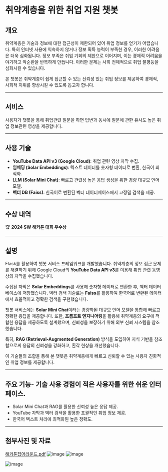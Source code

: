 # 취약계층을 위한 취업 지원 챗봇

## 개요
취약계층은 기술과 정보에 대한 접근성이 제한되어 있어 취업 정보를 얻기가 어렵습니다. 특히 인터넷 사용에 익숙하지 않거나 정보 획득 능력이 부족한 경우, 이러한 어려움은 더욱 심화됩니다. 정보 부족은 취업 기회의 제한으로 이어지며, 이는 경제적 어려움을 야기하고 악순환을 반복하게 만듭니다. 이러한 문제는 사회 전체적으로 취업 불평등을 심화시킬 수 있습니다.

본 챗봇은 취약계층이 쉽게 접근할 수 있는 신뢰성 있는 취업 정보를 제공하여 경제적, 사회적 지위를 향상시킬 수 있도록 돕고자 합니다.

---
## 서비스
사용자가 챗봇을 통해 취업관련 질문을 하면 답변과 동시에 질문에 관한 유사도 높은 취업 정보관련 영상을 제공합니다.

---


## 사용 기술
- **YouTube Data API v3 (Google Cloud)**: 취업 관련 영상 자막 수집.
- **임베딩 (Solar Embeddings)**: 텍스트 데이터를 숫자형 데이터로 변환, 한국어 최적화.
- **LLM (Solar Mini Chat)**: 빠르고 관련성 높은 응답 생성을 위한 경량 대규모 언어 모델.
- **벡터 DB (Faiss)**: 한국어로 변환된 벡터 데이터베이스에서 고정밀 검색을 제공.

---

## 수상 내역
🏆 **2024 SW 해커톤 대회 우수상**

---

## 설명
Flask를 활용하여 챗봇 서비스 프레임워크를 개발했습니다. 취약계층의 정보 접근 문제를 해결하기 위해 Google Cloud의 **YouTube Data API v3**를 이용해 취업 관련 동영상의 자막을 수집했습니다.

수집된 자막은 **Solar Embeddings**를 사용해 숫자형 데이터로 변환한 후, 벡터 데이터베이스에 저장했습니다. 벡터 검색 기술로는 **Faiss**를 활용하여 한국어로 변환된 데이터에서 효율적이고 정확한 검색을 구현했습니다.

챗봇 서비스에는 **Solar Mini Chat**이라는 경량화된 대규모 언어 모델을 통합해 빠르고 정확한 응답을 제공합니다. 또한, **프롬프트 엔지니어링**을 활용해 취약계층의 요구에 적합한 응답을 제공하도록 설계했으며, 신뢰성을 보장하기 위해 외부 신뢰 시스템을 참조했습니다.

특히, **RAG (Retrieval-Augmented Generation)** 방식을 도입하여 지식 기반을 참조함으로써 응답의 신뢰성을 강화하고, 환각 현상을 개선했습니다.

이 기술들의 조합을 통해 본 챗봇은 취약계층에게 빠르고 신뢰할 수 있는 사용자 친화적인 취업 정보를 제공합니다.

---

## 주요 기능- 기술 사용 경험이 적은 사용자를 위한 쉬운 인터페이스.
- Solar Mini Chat과 RAG를 활용한 신뢰성 높은 응답 제공.
- YouTube 자막과 벡터 검색을 활용한 포괄적인 취업 정보 제공.
- 한국어 텍스트 처리에 최적화된 높은 정확도.

---

## 첨부사진 및 자료

[해커톤잡어라운드.pdf](https://github.com/user-attachments/files/17998038/default.pdf)
![image](https://github.com/user-attachments/assets/aace060f-2d01-4a55-a464-8dc54578dd79)
![image](https://github.com/user-attachments/assets/fcee809a-fa37-4852-8e00-ce9de155a739)

![image](https://github.com/user-attachments/assets/b04ca002-f95c-4d79-9e09-a23f95467b99)



